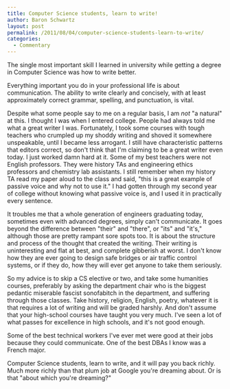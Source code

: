 ```yaml
---
title: Computer Science students, learn to write!
author: Baron Schwartz
layout: post
permalink: /2011/08/04/computer-science-students-learn-to-write/
categories:
  - Commentary
---
```

The single most important skill I learned in university while getting a degree in Computer Science was how to write better.

Everything important you do in your professional life is about communication. The ability to write clearly and concisely, with at least approximately correct grammar, spelling, and punctuation, is vital.

Despite what some people say to me on a regular basis, I am *not* "a natural" at this. I thought I was when I entered college. People had always told me what a great writer I was. Fortunately, I took some courses with tough teachers who crumpled up my shoddy writing and shoved it somewhere unspeakable, until I became less arrogant. I still have characteristic patterns that editors correct, so don't think that I'm claiming to be a great writer even today. I just worked damn hard at it. Some of my best teachers were not English professors. They were history TAs and engineering ethics professors and chemistry lab assistants. I still remember when my history TA read my paper aloud to the class and said, "this is a great example of passive voice and why not to use it." I had gotten through my second year of college without knowing what passive voice is, and I used it in practically every sentence.

It troubles me that a whole generation of engineers graduating today, sometimes even with advanced degrees, simply can't communicate. It goes beyond the difference between "their" and "there", or "its" and "it's," although those are pretty rampant sore spots too. It is about the structure and process of the thought that created the writing. Their writing is uninteresting and flat at best, and complete gibberish at worst. I don't know how they are ever going to design safe bridges or air traffic control systems, or if they do, how they will ever get anyone to take them seriously.

So my advice is to skip a CS elective or two, and take some humanities courses, preferably by asking the department chair who is the biggest pedantic miserable fascist sonofabitch in the department, and suffering through those classes. Take history, religion, English, poetry, whatever it is that requires a lot of writing and will be graded harshly. And don't assume that your high-school courses have taught you very much. I've seen a lot of what passes for excellence in high schools, and it's not good enough.

Some of the best technical workers I've ever met were good at their jobs because they could communicate. One of the best DBAs I know was a French major.

Computer Science students, learn to write, and it will pay you back richly. Much more richly than that plum job at Google you're dreaming about. Or is that "about which you're dreaming?"
